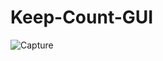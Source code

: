 # Keep-Count-GUI

![Capture](https://user-images.githubusercontent.com/66730765/98674951-40735700-2362-11eb-81c3-ddf40f7f3d97.PNG)

